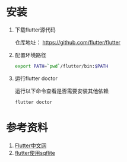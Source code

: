 # 安装

1. 下载flutter源代码

   仓库地址： https://github.com/flutter/flutter

2. 配置环境路径

   ```bash
   export PATH=`pwd`/flutter/bin:$PATH
   ```

   

3. 运行flutter doctor

   运行以下命令查看是否需要安装其他依赖

   ```bash
   flutter doctor
   ```

   



# 参考资料

1.   [Flutter中文网](https://flutterchina.club/) 
1.   [flutter使用sqflite](https://pub.dev/packages/sqflite) 

